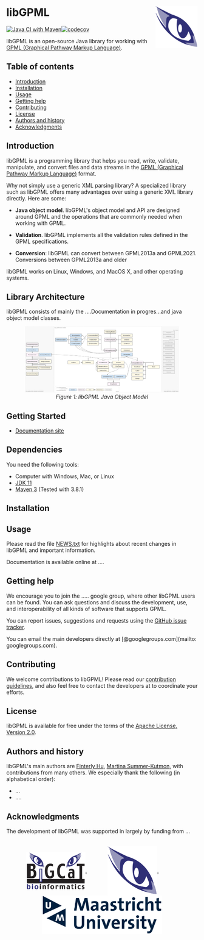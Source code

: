 libGPML<img width="22%" align="right" src=".graphics/bigcateye.svg">
=============================================================================

[![Java CI with Maven](https://github.com/PathVisio/libGPML/actions/workflows/maven.yml/badge.svg)](https://github.com/PathVisio/libGPML/actions/workflows/maven.yml)[![codecov](https://codecov.io/gh/PathVisio/libGPML/branch/main/graph/badge.svg?token=xJbZhucQun)](https://codecov.io/gh/PathVisio/libGPML)

libGPML is an open-source Java library for working with [GPML (Graphical Pathway Markup Language)](https://pathvisio.github.io/documentation/GPML). 

Table of contents
-----------------

* [Introduction](#introduction)
* [Installation](#installation)
* [Usage](#usage)
* [Getting help](#getting-help)
* [Contributing](#contributing)
* [License](#license)
* [Authors and history](#authors-and-history)
* [Acknowledgments](#authors-and-acknowledgments)


Introduction
------------

libGPML is a programming library that helps you read, write, validate, manipulate, and convert files and data streams in the [GPML (Graphical Pathway Markup Language)](https://pathvisio.github.io/documentation/GPML) format.  

Why not simply use a generic XML parsing library?  A specialized library such as libGPML offers many advantages over using a generic XML library directly.  Here are some:

* **Java object model**.  libGPML's object model and API are designed around GPML and the operations that are commonly needed when working with GPML.

* **Validation**. libGPML implements all the validation rules defined in the GPML specifications.

* **Conversion**: libGPML can convert between GPML2013a and GPML2021. Conversions between GPML2013a and older 

libGPML works on Linux, Windows, and  MacOS X, and other operating systems. 

Library Architecture
------------

libGPML consists of mainly the ....Documentation in progres...and java object model classes.  


<p align="center">
  <img width="80%" src=".graphics/libgpml_diagram.svg">
  <br>
  <em>Figure 1: libGPML Java Object Model</em>
</p>



Getting Started
------------
* [Documentation site](https://pathvisio.github.io/libGPML) 

Dependencies
------------
You need the following tools:

* Computer with Windows, Mac, or Linux
* [JDK 11](https://www.oracle.com/technetwork/java/javase/downloads/jdk11-downloads-5066655.html)
* [Maven 3](https://maven.apache.org/) (Tested with 3.8.1)

Installation
------------



Usage
-----

Please read the file [NEWS.txt](NEWS.txt) for highlights about recent changes in libGPML and important information.

Documentation is available online at ....


Getting help
------------

We encourage you to join the ..... google group, where other libGPML users can be found.  You can ask questions and discuss the development, use, and interoperability of all kinds of software that supports GPML.

You can report issues, suggestions and requests using the [GitHub issue tracker](https://github.com/libGPML/issues).  

You can email the main developers directly at [@googlegroups.com](mailto: googlegroups.com).


Contributing
------------

We welcome contributions to libGPML!  Please read our [contribution guidelines](CONTRIBUTING.md), and also feel free to contact the developers at to coordinate your efforts.


License
-------

libGPML is available for free under the terms of the [Apache License, Version 2.0](LICENSE).


Authors and history
---------------------------

libGPML's main authors are [Finterly Hu](https://github.com/Finterly), [Martina Summer-Kutmon](https://github.com/mkutmon), with contributions from many others.  We especially thank the following (in alphabetical order):

* ...
* ....


Acknowledgments
---------------

The development of libGPML was supported in largely by funding from ...

<br>
<div align="center">
  <a href="https://www.nigms.nih.gov">
    <img valign="middle"  height="100" src=".graphics/bigcat.gif">
  </a>
  &nbsp;&nbsp;&nbsp;&nbsp;&nbsp;&nbsp;
  &nbsp;&nbsp;&nbsp;&nbsp;&nbsp;&nbsp;
  <a href="https://www.caltech.edu">
    <img valign="middle" height="130" src=".graphics/bigcateye.svg">
  </a>
  &nbsp;&nbsp;&nbsp;&nbsp;&nbsp;&nbsp;
  &nbsp;&nbsp;&nbsp;&nbsp;&nbsp;&nbsp;
  <a href="https://www.caltech.edu">
    <img valign="middle" height="100" src=".graphics/maastricht_university_logo2017.svg">
  </a>
</div>
